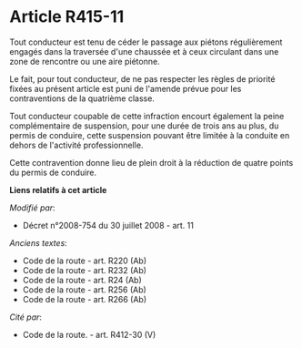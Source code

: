 # Article R415-11

Tout conducteur est tenu de céder le passage aux         piétons régulièrement engagés dans la traversée d'une chaussée et à
ceux circulant dans une zone de rencontre ou une aire piétonne. 

Le fait, pour tout conducteur, de ne pas respecter les règles de priorité fixées au présent article est puni de l'amende
prévue pour les contraventions de la quatrième classe. 

Tout conducteur coupable de cette infraction encourt également la peine complémentaire de suspension, pour une durée de trois
ans au plus, du permis de conduire, cette suspension pouvant être limitée à la conduite en dehors de l'activité
professionnelle. 

Cette contravention donne lieu de plein droit à la réduction de quatre points du permis de conduire.

**Liens relatifs à cet article**

_Modifié par_:

  - Décret n°2008-754 du 30 juillet 2008 - art. 11

_Anciens textes_:

  - Code de la route - art. R220 (Ab)
  - Code de la route - art. R232 (Ab)
  - Code de la route - art. R24 (Ab)
  - Code de la route - art. R256 (Ab)
  - Code de la route - art. R266 (Ab)

_Cité par_:

  - Code de la route. - art. R412-30 (V)
